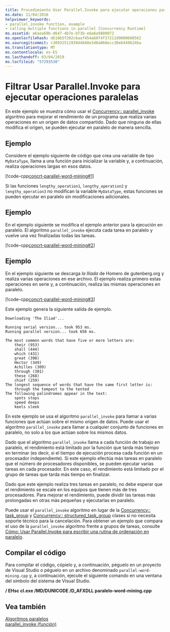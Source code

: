 ```yaml
---
title: Procedimiento Usar Parallel.Invoke para ejecutar operaciones paralelas
ms.date: 11/04/2016
helpviewer_keywords:
- parallel_invoke function, example
- calling multiple functions in parallel [Concurrency Runtime]
ms.assetid: a6aea69b-d647-4b7e-bf3b-e6a6a9880072
ms.openlocfilehash: d618b5f202c6aaf454a60f4f37211d9000600562
ms.sourcegitcommit: c3093251193944840e3d0a068ecc30e6449624ba
ms.translationtype: MT
ms.contentlocale: es-ES
ms.lasthandoff: 03/04/2019
ms.locfileid: "57293530"
---
```

# <a name="how-to-use-parallelinvoke-to-execute-parallel-operations"></a>Filtrar Usar Parallel.Invoke para ejecutar operaciones paralelas

En este ejemplo se muestra cómo usar el [Concurrency:: parallel_invoke](reference/concurrency-namespace-functions.md#parallel_invoke) algoritmo para mejorar el rendimiento de un programa que realiza varias operaciones en un origen de datos compartido. Dado que ninguna de ellas modifica el origen, se pueden ejecutar en paralelo de manera sencilla.

## <a name="example"></a>Ejemplo

Considere el ejemplo siguiente de código que crea una variable de tipo `MyDataType`, llama a una función para inicializar la variable y, a continuación, realiza operaciones largas en esos datos.

[!code-cpp[concrt-parallel-word-mining#1](../../parallel/concrt/codesnippet/cpp/how-to-use-parallel-invoke-to-execute-parallel-operations_1.cpp)]

Si las funciones `lengthy_operation1`, `lengthy_operation2` y `lengthy_operation3` no modifican la variable `MyDataType`, estas funciones se pueden ejecutar en paralelo sin modificaciones adicionales.

## <a name="example"></a>Ejemplo

En el ejemplo siguiente se modifica el ejemplo anterior para la ejecución en paralelo. El algoritmo `parallel_invoke` ejecuta cada tarea en paralelo y vuelve una vez finalizadas todas las tareas.

[!code-cpp[concrt-parallel-word-mining#2](../../parallel/concrt/codesnippet/cpp/how-to-use-parallel-invoke-to-execute-parallel-operations_2.cpp)]

## <a name="example"></a>Ejemplo

En el ejemplo siguiente se descarga *la Ilíada* de Homero de gutenberg.org y realiza varias operaciones en ese archivo. El ejemplo realiza primero estas operaciones en serie y, a continuación, realiza las mismas operaciones en paralelo.

[!code-cpp[concrt-parallel-word-mining#3](../../parallel/concrt/codesnippet/cpp/how-to-use-parallel-invoke-to-execute-parallel-operations_3.cpp)]

Este ejemplo genera la siguiente salida de ejemplo.

```Output
Downloading 'The Iliad'...

Running serial version... took 953 ms.
Running parallel version... took 656 ms.

The most common words that have five or more letters are:
    their (953)
    shall (444)
    which (431)
    great (398)
    Hector (349)
    Achilles (309)
    through (301)
    these (268)
    chief (259)
The longest sequence of words that have the same first letter is:
    through the tempest to the tented
The following palindromes appear in the text:
    spots stops
    speed deeps
    keels sleek
```

En este ejemplo se usa el algoritmo `parallel_invoke` para llamar a varias funciones que actúan sobre el mismo origen de datos. Puede usar el algoritmo `parallel_invoke` para llamar a cualquier conjunto de funciones en paralelo, no solo a los que actúan sobre los mismos datos.

Dado que el algoritmo `parallel_invoke` llama a cada función de trabajo en paralelo, el rendimiento está limitado por la función que tarda más tiempo en terminar (es decir, si el tiempo de ejecución procesa cada función en un procesador independiente). Si este ejemplo efectúa más tareas en paralelo que el número de procesadores disponibles, se pueden ejecutar varias tareas en cada procesador. En este caso, el rendimiento está limitado por el grupo de tareas que tarda más tiempo en finalizar.

Dado que este ejemplo realiza tres tareas en paralelo, no debe esperar que el rendimiento se escale en los equipos que tienen más de tres procesadores. Para mejorar el rendimiento, puede dividir las tareas más prolongadas en otras más pequeñas y ejecutarlas en paralelo.

Puede usar el `parallel_invoke` algoritmo en lugar de la [Concurrency:: task_group](reference/task-group-class.md) y [Concurrency:: structured_task_group](../../parallel/concrt/reference/structured-task-group-class.md) clases si no necesita soporte técnico para la cancelación. Para obtener un ejemplo que compara el uso de la `parallel_invoke` algoritmo frente a grupos de tareas, consulte [Cómo: Usar Parallel.Invoke para escribir una rutina de ordenación en paralelo](../../parallel/concrt/how-to-use-parallel-invoke-to-write-a-parallel-sort-routine.md).

## <a name="compiling-the-code"></a>Compilar el código

Para compilar el código, cópielo y, a continuación, péguelo en un proyecto de Visual Studio o péguelo en un archivo denominado `parallel-word-mining.cpp` y, a continuación, ejecute el siguiente comando en una ventana del símbolo del sistema de Visual Studio.

**/ EHsc cl.exe /MD/DUNICODE /D_AFXDLL paralelo-word-mining.cpp**

## <a name="see-also"></a>Vea también

[Algoritmos paralelos](../../parallel/concrt/parallel-algorithms.md)<br/>
[parallel_invoke (función)](reference/concurrency-namespace-functions.md#parallel_invoke)
